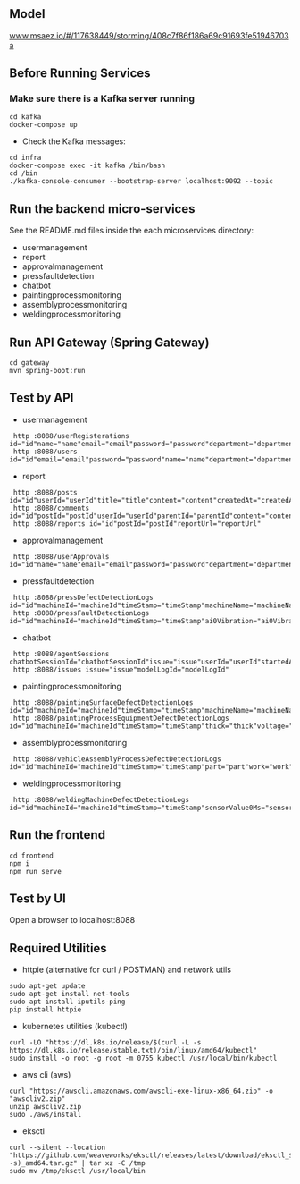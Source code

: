 # 

## Model
www.msaez.io/#/117638449/storming/408c7f86f186a69c91693fe51946703a

## Before Running Services
### Make sure there is a Kafka server running
```
cd kafka
docker-compose up
```
- Check the Kafka messages:
```
cd infra
docker-compose exec -it kafka /bin/bash
cd /bin
./kafka-console-consumer --bootstrap-server localhost:9092 --topic
```

## Run the backend micro-services
See the README.md files inside the each microservices directory:

- usermanagement
- report
- approvalmanagement
- pressfaultdetection
- chatbot
- paintingprocessmonitoring
- assemblyprocessmonitoring
- weldingprocessmonitoring


## Run API Gateway (Spring Gateway)
```
cd gateway
mvn spring-boot:run
```

## Test by API
- usermanagement
```
 http :8088/userRegisterations id="id"name="name"email="email"password="password"department="department"createdAt="createdAt"
 http :8088/users id="id"email="email"password="password"name="name"department="department"isApproved="isApproved"createdAt="createdAt"updatedAt="updatedAt"
```
- report
```
 http :8088/posts id="id"userId="userId"title="title"content="content"createdAt="createdAt"updatedAt="updatedAt"issue="issue"isSolved="isSolved"
 http :8088/comments id="id"postId="postId"userId="userId"parentId="parentId"content="content"createdAt="createdAt"updatedAt="updatedAt"isDeleted="isDeleted"
 http :8088/reports id="id"postId="postId"reportUrl="reportUrl"
```
- approvalmanagement
```
 http :8088/userApprovals id="id"name="name"email="email"password="password"department="department"createdAt="createdAt"
```
- pressfaultdetection
```
 http :8088/pressDefectDetectionLogs id="id"machineId="machineId"timeStamp="timeStamp"machineName="machineName"itemNo="itemNo"pressTime="pressTime"pressure1="pressure1"pressure2="pressure2"pressure3="pressure3"defectCluster="defectCluster"defectType="defectType"issue="issue"isSolved="isSolved"
 http :8088/pressFaultDetectionLogs id="id"machineId="machineId"timeStamp="timeStamp"ai0Vibration="ai0Vibration"ai1Vibration="ai1Vibration"ai2Current="ai2Current"issue="issue"isSolved="isSolved"
```
- chatbot
```
 http :8088/agentSessions chatbotSessionId="chatbotSessionId"issue="issue"userId="userId"startedAt="startedAt"endedAt="endedAt"isReported="isReported"isTerminated="isTerminated"
 http :8088/issues issue="issue"modelLogId="modelLogId"
```
- paintingprocessmonitoring
```
 http :8088/paintingSurfaceDefectDetectionLogs id="id"machineId="machineId"timeStamp="timeStamp"machineName="machineName"itemNo="itemNo"pressTime="pressTime"pressure1="pressure1"pressure2="pressure2"pressure3="pressure3"defectCluster="defectCluster"defectType="defectType"issue="issue"isSolved="isSolved"
 http :8088/paintingProcessEquipmentDefectDetectionLogs id="id"machineId="machineId"timeStamp="timeStamp"thick="thick"voltage="voltage"ampere="ampere"temper="temper"issue="issue"isSolved="isSolved"
```
- assemblyprocessmonitoring
```
 http :8088/vehicleAssemblyProcessDefectDetectionLogs id="id"machineId="machineId"timeStamp="timeStamp"part="part"work="work"category="category"imageUrl="imageUrl"imageName="imageName"imageWidth="imageWidth"imageHeight="imageHeight"issue="issue"isSolved="isSolved"
```
- weldingprocessmonitoring
```
 http :8088/weldingMachineDefectDetectionLogs id="id"machineId="machineId"timeStamp="timeStamp"sensorValue0Ms="sensorValue0ms"sensorValue312Ms="sensorValue3.12ms"sensorValue625Ms="sensorValue6.25ms"sensorValue938Ms="sensorValue9.38ms"sensorValue125Ms="sensorValue12.5ms"sensorValue1562Ms="sensorValue15.62ms"sensorValue1875Ms="sensorValue18.75ms"sensorValue2188Ms="sensorValue21.88ms"sensorValue25Ms="sensorValue25ms"sensorValue2812Ms="sensorValue28.12ms"sensorValue3125Ms="sensorValue31.25ms"sensorValue3438Ms="sensorValue34.38ms"sensorValue375Ms="sensorValue37.5ms"sensorValue4062Ms="sensorValue40.62ms"issue="issue"isSolved="isSolved"
```


## Run the frontend
```
cd frontend
npm i
npm run serve
```

## Test by UI
Open a browser to localhost:8088

## Required Utilities

- httpie (alternative for curl / POSTMAN) and network utils
```
sudo apt-get update
sudo apt-get install net-tools
sudo apt install iputils-ping
pip install httpie
```

- kubernetes utilities (kubectl)
```
curl -LO "https://dl.k8s.io/release/$(curl -L -s https://dl.k8s.io/release/stable.txt)/bin/linux/amd64/kubectl"
sudo install -o root -g root -m 0755 kubectl /usr/local/bin/kubectl
```

- aws cli (aws)
```
curl "https://awscli.amazonaws.com/awscli-exe-linux-x86_64.zip" -o "awscliv2.zip"
unzip awscliv2.zip
sudo ./aws/install
```

- eksctl 
```
curl --silent --location "https://github.com/weaveworks/eksctl/releases/latest/download/eksctl_$(uname -s)_amd64.tar.gz" | tar xz -C /tmp
sudo mv /tmp/eksctl /usr/local/bin
```
